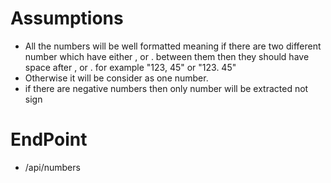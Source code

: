 # Assumptions
* All the numbers will be well formatted meaning if there are two different number which have either , or . between them then they should have space after , or . for example "123, 45" or "123. 45"
* Otherwise it will be consider as one number.
* if there are negative numbers then only number will be extracted not sign

# EndPoint
* /api/numbers